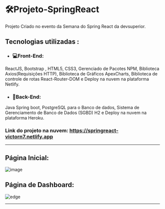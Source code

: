 # 🛠Projeto-SpringReact
Projeto Criado no evento da Semana do Spring React da devsuperior.

## Tecnologias utilizadas :

- ### 💻Front-End:

ReactJS, Bootstrap , HTML5, CSS3, Gerenciado de Pacotes NPM, Biblioteca Axios(Requisições HTTP), Biblioteca de Gráficos ApexCharts, Biblioteca de controle de rotas React-Router-DOM e Deploy na nuvem na plataforma Netlify.


- ### 🧱Back-End:

Java Spring boot, PostgreSQL para o Banco de dados, Sistema de Gerenciamento de Banco de Dados (SGBD) H2 e Deploy na nuvem na plataforma Heroku.

 
### Link do projeto na nuvem: https://springreact-victorn7.netlify.app

---


## Página Inicial:
![image](https://user-images.githubusercontent.com/78637454/137613458-97ea40dd-fc66-4126-a9de-8b8c48a95341.png)

## Página de Dashboard: 
![edge](https://user-images.githubusercontent.com/78637454/132753595-2c2ae086-fbb5-45ab-9ee2-78eebb63b44f.JPG)

---
